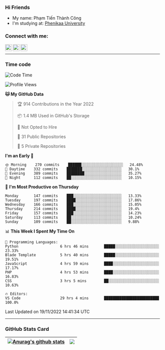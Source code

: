 ### Hi Friends

- My name: Phạm Tiến Thành Công
- I'm studying at: [Phenikaa University]


### Connect with me:
[<img align="left" alt="PhamTienThanhCong | Facebook" width="22px" src="https://upload.wikimedia.org/wikipedia/commons/thumb/1/16/Facebook-icon-1.png/640px-Facebook-icon-1.png" />][facebook]
[<img align="left" alt="PhamTienThanhCong | Zalo" width="22px" src="https://www.anphatpc.com.vn/template/anphat_2020v2/images/icon-zalo.jpg" />][zalo]
[<img align="left" alt="PhamTienThanhCong | LinkedIn" width="22px" src="https://cdn3.iconfinder.com/data/icons/inficons/512/linkedin.png" />][linkedin]

<br />

---

### Time code

<!--START_SECTION:waka-->
![Code Time](http://img.shields.io/badge/Code%20Time-733%20hrs%2029%20mins-blue)

![Profile Views](http://img.shields.io/badge/Profile%20Views-45-blue)

**🐱 My GitHub Data** 

> 🏆 914 Contributions in the Year 2022
 > 
> 📦 1.4 MB Used in GitHub's Storage 
 > 
> 🚫 Not Opted to Hire
 > 
> 📜 31 Public Repositories 
 > 
> 🔑 5 Private Repositories  
 > 
**I'm an Early 🐤** 

```text
🌞 Morning    270 commits    ██████░░░░░░░░░░░░░░░░░░░   24.48% 
🌆 Daytime    332 commits    ███████░░░░░░░░░░░░░░░░░░   30.1% 
🌃 Evening    389 commits    ████████░░░░░░░░░░░░░░░░░   35.27% 
🌙 Night      112 commits    ██░░░░░░░░░░░░░░░░░░░░░░░   10.15%

```
📅 **I'm Most Productive on Thursday** 

```text
Monday       147 commits    ███░░░░░░░░░░░░░░░░░░░░░░   13.33% 
Tuesday      197 commits    ████░░░░░░░░░░░░░░░░░░░░░   17.86% 
Wednesday    166 commits    ███░░░░░░░░░░░░░░░░░░░░░░   15.05% 
Thursday     214 commits    ████░░░░░░░░░░░░░░░░░░░░░   19.4% 
Friday       157 commits    ███░░░░░░░░░░░░░░░░░░░░░░   14.23% 
Saturday     113 commits    ██░░░░░░░░░░░░░░░░░░░░░░░   10.24% 
Sunday       109 commits    ██░░░░░░░░░░░░░░░░░░░░░░░   9.88%

```


📊 **This Week I Spent My Time On** 

```text
💬 Programming Languages: 
Python                   6 hrs 46 mins       █████░░░░░░░░░░░░░░░░░░░░   23.33% 
Blade Template           5 hrs 40 mins       █████░░░░░░░░░░░░░░░░░░░░   19.51% 
JavaScript               4 hrs 59 mins       ████░░░░░░░░░░░░░░░░░░░░░   17.17% 
PHP                      4 hrs 53 mins       ████░░░░░░░░░░░░░░░░░░░░░   16.83% 
CSS                      3 hrs 5 mins        ██░░░░░░░░░░░░░░░░░░░░░░░   10.63%

🔥 Editors: 
VS Code                  29 hrs 4 mins       █████████████████████████   100.0%

```


 Last Updated on 19/11/2022 14:41:34 UTC
<!--END_SECTION:waka-->

---

### GitHub Stats Card

| <a href="https://github.com/phamtienthanhcong"><img align="center" src="https://github-readme-stats.vercel.app/api?username=PhamTienThanhCong&show_icons=true&include_all_commits=true&theme=buefy&hide_border=true&theme=ocean_dark" alt="Anurag's github stats" /></a> | <a href="https://github.com/phamtienthanhcong"><img align="center" src="https://github-readme-stats.vercel.app/api/top-langs/?username=PhamTienThanhCong&layout=compact&theme=buefy&hide_border=true&theme=ocean_dark" /></a> |
| ------------- | ------------- |

[Phenikaa University]: https://phenikaa-uni.edu.vn/vi
[facebook]: https://www.facebook.com/phamtienthanhcong
[linkedin]: https://linkedin.com/in/phamtienthanhcong
[zalo]: https://zalo.me/0396396332
[tiktok]: https://www.tiktok.com/@phamtienthanhcong
[web]: https://github.com/PhamTienThanhCong/web_dev
[min project]: https://github.com/PhamTienThanhCong/Project-Of-Web
[c and cpp]: https://github.com/PhamTienThanhCong/Code_C_and_Cpro
[python]: https://github.com/PhamTienThanhCong/Python_beginer
